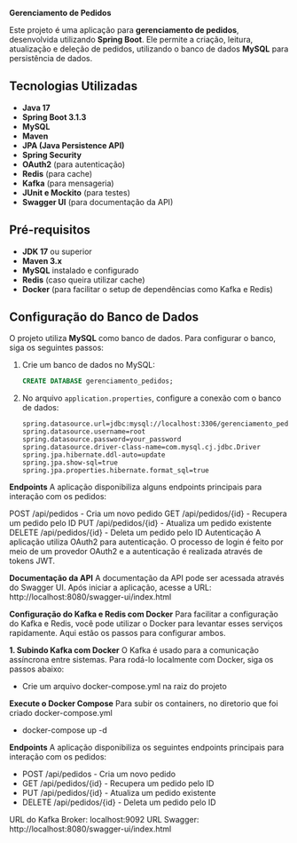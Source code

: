  **Gerenciamento de Pedidos**

Este projeto é uma aplicação para **gerenciamento de pedidos**, desenvolvida utilizando **Spring Boot**. Ele permite a criação, leitura, atualização e deleção de pedidos, utilizando o banco de dados **MySQL** para persistência de dados.

## **Tecnologias Utilizadas**

- **Java 17**
- **Spring Boot 3.1.3**
- **MySQL**
- **Maven**
- **JPA (Java Persistence API)**
- **Spring Security**
- **OAuth2** (para autenticação)
- **Redis** (para cache)
- **Kafka** (para mensageria)
- **JUnit e Mockito** (para testes)
- **Swagger UI** (para documentação da API)

## **Pré-requisitos**

- **JDK 17** ou superior
- **Maven 3.x**
- **MySQL** instalado e configurado
- **Redis** (caso queira utilizar cache)
- **Docker** (para facilitar o setup de dependências como Kafka e Redis)

## **Configuração do Banco de Dados**

O projeto utiliza **MySQL** como banco de dados. Para configurar o banco, siga os seguintes passos:

1. Crie um banco de dados no MySQL:
    ```sql
    CREATE DATABASE gerenciamento_pedidos;
    ```

2. No arquivo `application.properties`, configure a conexão com o banco de dados:
    ```properties
    spring.datasource.url=jdbc:mysql://localhost:3306/gerenciamento_pedidos
    spring.datasource.username=root
    spring.datasource.password=your_password
    spring.datasource.driver-class-name=com.mysql.cj.jdbc.Driver
    spring.jpa.hibernate.ddl-auto=update
    spring.jpa.show-sql=true
    spring.jpa.properties.hibernate.format_sql=true
    ```
**Endpoints**
A aplicação disponibiliza alguns endpoints principais para interação com os pedidos:

POST /api/pedidos - Cria um novo pedido
GET /api/pedidos/{id} - Recupera um pedido pelo ID
PUT /api/pedidos/{id} - Atualiza um pedido existente
DELETE /api/pedidos/{id} - Deleta um pedido pelo ID
Autenticação
A aplicação utiliza OAuth2 para autenticação. O processo de login é feito por meio de um provedor OAuth2 e a autenticação é realizada através de tokens JWT.

**Documentação da API**
A documentação da API pode ser acessada através do Swagger UI. Após iniciar a aplicação, acesse a URL: http://localhost:8080/swagger-ui/index.html

**Configuração do Kafka e Redis com Docker**
Para facilitar a configuração do Kafka e Redis, você pode utilizar o Docker para levantar esses serviços rapidamente. Aqui estão os passos para configurar ambos.

**1. Subindo Kafka com Docker**
O Kafka é usado para a comunicação assíncrona entre sistemas. Para rodá-lo localmente com Docker, siga os passos abaixo:
- Crie um arquivo docker-compose.yml na raiz do projeto

**Execute o Docker Compose**
Para subir os containers, no diretorio que foi criado docker-compose.yml
- docker-compose up -d

**Endpoints**
A aplicação disponibiliza os seguintes endpoints principais para interação com os pedidos:

- POST /api/pedidos - Cria um novo pedido
- GET /api/pedidos/{id} - Recupera um pedido pelo ID
- PUT /api/pedidos/{id} - Atualiza um pedido existente
- DELETE /api/pedidos/{id} - Deleta um pedido pelo ID


URL do Kafka Broker: localhost:9092
URL Swagger: http://localhost:8080/swagger-ui/index.html
